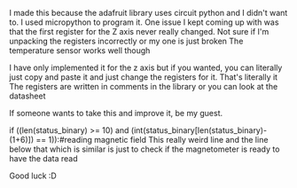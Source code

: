 I made this because the adafruit library uses circuit python and I didn't want to. 
I used micropython to program it.
One issue I kept coming up with was that the first register for the Z axis never really
changed.
Not sure if I'm unpacking the registers incorrectly or my one is just broken
The temperature sensor works well though

I have only implemented it for the z axis but if you wanted, you can literally just copy
and paste it and just change the registers for it. That's literally it
The registers are written in comments in the library or you can look at the datasheet

If someone wants to take this and improve it, be my guest. 

if ((len(status_binary) >= 10) and (int(status_binary[len(status_binary)-(1+6)]) == 1)):#reading magnetic field
This really weird line and the line below that which is similar is just to check
if the magnetometer is ready to have the data read

Good luck :D
